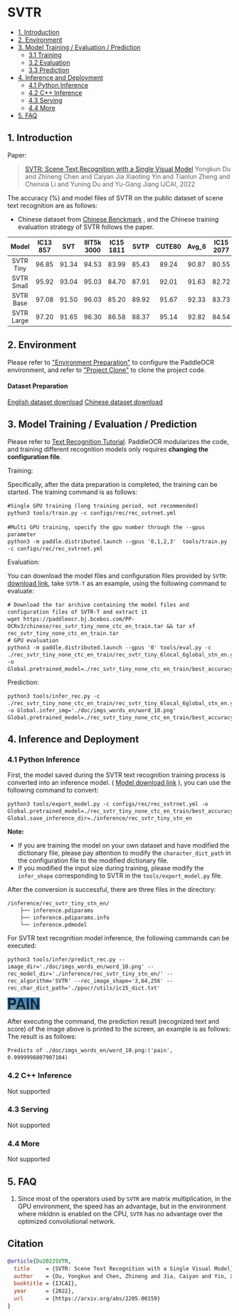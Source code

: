 # SVTR

- [1. Introduction](#1)
- [2. Environment](#2)
- [3. Model Training / Evaluation / Prediction](#3)
    - [3.1 Training](#3-1)
    - [3.2 Evaluation](#3-2)
    - [3.3 Prediction](#3-3)
- [4. Inference and Deployment](#4)
    - [4.1 Python Inference](#4-1)
    - [4.2 C++ Inference](#4-2)
    - [4.3 Serving](#4-3)
    - [4.4 More](#4-4)
- [5. FAQ](#5)

<a name="1"></a>
## 1. Introduction

Paper:
> [SVTR: Scene Text Recognition with a Single Visual Model](https://arxiv.org/abs/2205.00159)
> Yongkun Du and Zhineng Chen and Caiyan Jia Xiaoting Yin and Tianlun Zheng and Chenxia Li and Yuning Du and Yu-Gang Jiang
> IJCAI, 2022

<a name="model"></a>
The accuracy (%) and model files of SVTR on the public dataset of scene text recognition are as follows:
* Chinese dataset from [Chinese Benckmark](https://arxiv.org/abs/2112.15093) , and the Chinese training evaluation strategy of SVTR follows the paper.

|   Model    |IC13<br/>857 |  SVT  |IIIT5k<br/>3000 |IC15<br/>1811| SVTP  |CUTE80 | Avg_6 |IC15<br/>2077 |IC13<br/>1015 |IC03<br/>867|IC03<br/>860|Avg_10 | Chinese<br/>scene_test|                                                                                            Download link                                                                                            |
|:----------:|:------:|:-----:|:---------:|:------:|:-----:|:-----:|:-----:|:-------:|:-------:|:-----:|:-----:|:---------------------------------------------:|:-----:|:---------------------------------------------------------------------------------------------------------------------------------------------------------------------------------------------------:|
| SVTR Tiny  | 96.85  | 91.34 |   94.53   | 83.99  | 85.43 | 89.24 | 90.87 |  80.55  |  95.37  | 95.27 | 95.70 | 90.13 | 67.90 | [English](https://paddleocr.bj.bcebos.com/PP-OCRv3/chinese/rec_svtr_tiny_none_ctc_en_train.tar)  / [Chinese](https://paddleocr.bj.bcebos.com/PP-OCRv3/chinese/rec_svtr_tiny_none_ctc_ch_train.tar)  |
| SVTR Small | 95.92  | 93.04 |   95.03   | 84.70  | 87.91 | 92.01 | 91.63 |  82.72  |  94.88  | 96.08 | 96.28 | 91.02 | 69.00 | [English](https://paddleocr.bj.bcebos.com/PP-OCRv3/chinese/rec_svtr_small_none_ctc_en_train.tar) / [Chinese](https://paddleocr.bj.bcebos.com/PP-OCRv3/chinese/rec_svtr_small_none_ctc_ch_train.tar) |
| SVTR Base  | 97.08  | 91.50 |   96.03   | 85.20  | 89.92 | 91.67 | 92.33 |  83.73  |  95.66  | 95.62 | 95.81 | 91.61 | 71.40 |                          [English](https://paddleocr.bj.bcebos.com/PP-OCRv3/chinese/rec_svtr_base_none_ctc_en_train.tar)  /                                              -                          |
| SVTR Large | 97.20  | 91.65 |   96.30   | 86.58  | 88.37 | 95.14 | 92.82 |  84.54  |  96.35  | 96.54 | 96.74 | 92.24 | 72.10 | [English](https://paddleocr.bj.bcebos.com/PP-OCRv3/chinese/rec_svtr_large_none_ctc_en_train.tar) / [Chinese](https://paddleocr.bj.bcebos.com/PP-OCRv3/chinese/rec_svtr_large_none_ctc_ch_train.tar) |

<a name="2"></a>
## 2. Environment
Please refer to ["Environment Preparation"](./environment_en.md) to configure the PaddleOCR environment, and refer to ["Project Clone"](./clone_en.md) to clone the project code.

#### Dataset Preparation

[English dataset download](https://github.com/clovaai/deep-text-recognition-benchmark#download-lmdb-dataset-for-traininig-and-evaluation-from-here)
[Chinese dataset download](https://github.com/fudanvi/benchmarking-chinese-text-recognition#download)

<a name="3"></a>
## 3. Model Training / Evaluation / Prediction

Please refer to [Text Recognition Tutorial](./recognition_en.md). PaddleOCR modularizes the code, and training different recognition models only requires **changing the configuration file**.

Training:

Specifically, after the data preparation is completed, the training can be started. The training command is as follows:

```
#Single GPU training (long training period, not recommended)
python3 tools/train.py -c configs/rec/rec_svtrnet.yml

#Multi GPU training, specify the gpu number through the --gpus parameter
python3 -m paddle.distributed.launch --gpus '0,1,2,3'  tools/train.py -c configs/rec/rec_svtrnet.yml
```

Evaluation:

You can download the model files and configuration files provided by `SVTR`: [download link](https://paddleocr.bj.bcebos.com/PP-OCRv3/chinese/rec_svtr_tiny_none_ctc_en_train.tar), take `SVTR-T` as an example, using the following command to evaluate:

```
# Download the tar archive containing the model files and configuration files of SVTR-T and extract it
wget https://paddleocr.bj.bcebos.com/PP-OCRv3/chinese/rec_svtr_tiny_none_ctc_en_train.tar && tar xf rec_svtr_tiny_none_ctc_en_train.tar
# GPU evaluation
python3 -m paddle.distributed.launch --gpus '0' tools/eval.py -c ./rec_svtr_tiny_none_ctc_en_train/rec_svtr_tiny_6local_6global_stn_en.yml -o Global.pretrained_model=./rec_svtr_tiny_none_ctc_en_train/best_accuracy
```

Prediction:

```
python3 tools/infer_rec.py -c ./rec_svtr_tiny_none_ctc_en_train/rec_svtr_tiny_6local_6global_stn_en.yml -o Global.infer_img='./doc/imgs_words_en/word_10.png' Global.pretrained_model=./rec_svtr_tiny_none_ctc_en_train/best_accuracy
```

<a name="4"></a>
## 4. Inference and Deployment

<a name="4-1"></a>
### 4.1 Python Inference
First, the model saved during the SVTR text recognition training process is converted into an inference model. ( [Model download link](https://paddleocr.bj.bcebos.com/PP-OCRv3/chinese/rec_svtr_tiny_none_ctc_en_train.tar) ), you can use the following command to convert:

```
python3 tools/export_model.py -c configs/rec/rec_svtrnet.yml -o Global.pretrained_model=./rec_svtr_tiny_none_ctc_en_train/best_accuracy  Global.save_inference_dir=./inference/rec_svtr_tiny_stn_en
```

**Note:**
- If you are training the model on your own dataset and have modified the dictionary file, please pay attention to modify the `character_dict_path` in the configuration file to the modified dictionary file.
- If you modified the input size during training, please modify the `infer_shape` corresponding to SVTR in the `tools/export_model.py` file.

After the conversion is successful, there are three files in the directory:
```
/inference/rec_svtr_tiny_stn_en/
    ├── inference.pdiparams
    ├── inference.pdiparams.info
    └── inference.pdmodel
```


For SVTR text recognition model inference, the following commands can be executed:

```
python3 tools/infer/predict_rec.py --image_dir='./doc/imgs_words_en/word_10.png' --rec_model_dir='./inference/rec_svtr_tiny_stn_en/' --rec_algorithm='SVTR' --rec_image_shape='3,64,256' --rec_char_dict_path='./ppocr/utils/ic15_dict.txt'
```

![](../imgs_words_en/word_10.png)

After executing the command, the prediction result (recognized text and score) of the image above is printed to the screen, an example is as follows:
The result is as follows:
```shell
Predicts of ./doc/imgs_words_en/word_10.png:('pain', 0.9999998807907104)
```

<a name="4-2"></a>
### 4.2 C++ Inference

Not supported

<a name="4-3"></a>
### 4.3 Serving

Not supported

<a name="4-4"></a>
### 4.4 More

Not supported

<a name="5"></a>
## 5. FAQ

1. Since most of the operators used by `SVTR` are matrix multiplication, in the GPU environment, the speed has an advantage, but in the environment where mkldnn is enabled on the CPU, `SVTR` has no advantage over the optimized convolutional network.

## Citation

```bibtex
@article{Du2022SVTR,
  title     = {SVTR: Scene Text Recognition with a Single Visual Model},
  author    = {Du, Yongkun and Chen, Zhineng and Jia, Caiyan and Yin, Xiaoting and Zheng, Tianlun and Li, Chenxia and Du, Yuning and Jiang, Yu-Gang},
  booktitle = {IJCAI},
  year      = {2022},
  url       = {https://arxiv.org/abs/2205.00159}
}
```
